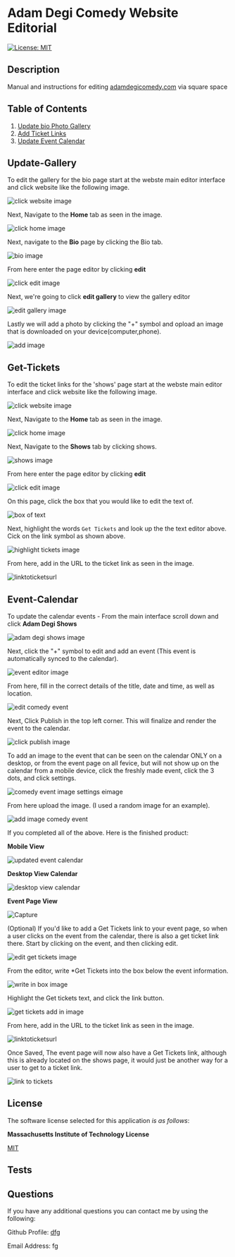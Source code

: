 # Adam Degi Comedy Website Editorial

  [![License: MIT](https://img.shields.io/badge/License-MIT-yellow.svg)](https://opensource.org/licenses/MIT)

  
## Description

Manual and instructions for editing [adamdegicomedy.com](www.adamdegicomedy.com) via square space


  
## Table of Contents
 
1. [Update bio Photo Gallery](#update-gallery)  
3. [Add Ticket Links](#get-tickets)  
4. [Update Event Calendar](#event-calendar)  

## Update-Gallery
To edit the gallery for the bio page start at the webste main editor interface and click website like the following image.

![click website image](https://github.com/Goobergreve09/adam-degi-comedy-instructions/assets/143923830/166ced9a-7882-4b34-a3db-0355fbadb53c)

Next, Navigate to the **Home** tab as seen in the image.

![click home image](https://github.com/Goobergreve09/adam-degi-comedy-instructions/assets/143923830/a48da524-5be7-4ec3-870e-3d3b8c672721)


Next, navigate to the **Bio** page by clicking the Bio tab.

![bio image](https://github.com/Goobergreve09/adam-degi-comedy-instructions/assets/143923830/61bf6a06-a695-4f43-afe4-ea812128bc34)

From here enter the page editor by clicking **edit**

![click edit image](https://github.com/Goobergreve09/adam-degi-comedy-instructions/assets/143923830/bf76b6cf-ef42-46c6-ac24-28124a075709)

Next, we're going to click **edit gallery** to view the gallery editor

![edit gallery image](https://github.com/Goobergreve09/adam-degi-comedy-instructions/assets/143923830/b582fb86-c9d6-480d-b855-2d2938e0fbcc)

Lastly we will add a photo by clicking the "+" symbol and opload an image that is downloaded on your device(computer,phone).

![add image](https://github.com/Goobergreve09/adam-degi-comedy-instructions/assets/143923830/820d7e21-7c5d-4dd3-a5ea-d934e5132154)

## Get-Tickets

To edit the ticket links for the 'shows' page start at the webste main editor interface and click website like the following image.

![click website image](https://github.com/Goobergreve09/adam-degi-comedy-instructions/assets/143923830/166ced9a-7882-4b34-a3db-0355fbadb53c)

Next, Navigate to the **Home** tab as seen in the image.

![click home image](https://github.com/Goobergreve09/adam-degi-comedy-instructions/assets/143923830/a48da524-5be7-4ec3-870e-3d3b8c672721)

Next, Navigate to the **Shows** tab by clicking shows.

![shows image](https://github.com/Goobergreve09/adam-degi-comedy-instructions/assets/143923830/7a5d6669-87a6-419b-aa0a-d214a258b227)

From here enter the page editor by clicking **edit**

![click edit image](https://github.com/Goobergreve09/adam-degi-comedy-instructions/assets/143923830/bf76b6cf-ef42-46c6-ac24-28124a075709)

On this page, click the box that you would like to edit the text of.

![box of text](https://github.com/Goobergreve09/adam-degi-comedy-instructions/assets/143923830/a0d4f833-1136-4e56-a491-6be7d243df18)

Next, highlight the words `Get Tickets` and look up the the text editor above. Cick on the link symbol as shown above.

![highlight tickets image](https://github.com/Goobergreve09/adam-degi-comedy-instructions/assets/143923830/1d3a9fd6-f90e-46a4-8d5a-c032407e3b11)

From here, add in the URL to the ticket link as seen in the image.

![linktoticketsurl](https://github.com/Goobergreve09/adam-degi-comedy-instructions/assets/143923830/a9035051-7b54-4094-b0c9-a57e6e994275)



## Event-Calendar

To update the calendar events - From the main interface scroll down and click **Adam Degi Shows**

![adam degi shows image](https://github.com/Goobergreve09/adam-degi-comedy-instructions/assets/143923830/ccca0f09-0cf4-460b-8f85-1f47fba165bc)

Next, click the "+" symbol to edit and add an event (This event is automatically synced to the calendar).

![event editor image](https://github.com/Goobergreve09/adam-degi-comedy-instructions/assets/143923830/c6efde2d-5fd4-43ad-9f96-fcf6d5f85ad8)

From here, fill in the correct details of the title, date and time, as well as location.

![edit comedy event](https://github.com/Goobergreve09/adam-degi-comedy-instructions/assets/143923830/b63ee885-1b9d-42ed-b320-9db7d854a756)

Next, Click Publish in the top left corner. This will finalize and render the event to the calendar.

![click publish image](https://github.com/Goobergreve09/adam-degi-comedy-instructions/assets/143923830/c3e94919-571c-4982-9cb6-2634a4d9a9b5)

To add an image to the event that can be seen on the calendar ONLY on a desktop, or from the event page on all fevice, but will not show up on the calendar from a mobile device, click the freshly made event, click the 3 dots, and click settings.

![comedy event image settings eimage](https://github.com/Goobergreve09/adam-degi-comedy-instructions/assets/143923830/510ae529-45f6-4044-a940-2e3ba39f40f0)

From here upload the image. (I used a random image for an example).

![add image comedy event](https://github.com/Goobergreve09/adam-degi-comedy-instructions/assets/143923830/2c42494e-7299-435f-846e-836fee55a64e)

If you completed all of the above. Here is the finished product:

**Mobile View**

![updated event calendar](https://github.com/Goobergreve09/adam-degi-comedy-instructions/assets/143923830/43f07d05-d03b-4706-9f39-4a53b9e9e4af)

**Desktop View Calendar**

![desktop view calendar](https://github.com/Goobergreve09/adam-degi-comedy-instructions/assets/143923830/ef5b1065-d0aa-4582-9078-ad122a137e38)

**Event Page View**

![Capture](https://github.com/Goobergreve09/adam-degi-comedy-instructions/assets/143923830/4d9ecd6d-807d-4247-ab21-cd31faa1a7bd)

(Optional) If you'd like to add a Get Tickets link to your event page, so when a user clicks on the event from the calendar, there is also a get ticket link there. Start by clicking on the event, and then clicking edit.

![edit get tickets image](https://github.com/Goobergreve09/adam-degi-comedy-instructions/assets/143923830/64fd77eb-0fc8-4ccf-9bf1-d97149300078)

From the editor, write *Get Tickets into the box below the event information. 

![write in box image](https://github.com/Goobergreve09/adam-degi-comedy-instructions/assets/143923830/5e2105bc-2566-4273-9281-b2f128470148)

Highlight the Get tickets text, and click the link button.

![get tickets add in image](https://github.com/Goobergreve09/adam-degi-comedy-instructions/assets/143923830/c9ef4fad-4947-4896-a9dc-5546d1331038)

From here, add in the URL to the ticket link as seen in the image.

![linktoticketsurl](https://github.com/Goobergreve09/adam-degi-comedy-instructions/assets/143923830/a9035051-7b54-4094-b0c9-a57e6e994275)

Once Saved, The event page will now also have a Get Tickets link, although this is already located on the shows page, it would just be another way for a user to get to a ticket link.

![link to tickets](https://github.com/Goobergreve09/adam-degi-comedy-instructions/assets/143923830/ff315403-4254-4651-afeb-dec7317a5bbf)










## License

The software license selected for this application *is as follows*:

**Massachusetts Institute of Technology License**

[MIT](https://opensource.org/licenses/MIT)



## Tests



## Questions

If you have any additional questions you can contact me by using the following:

 Github Profile: [dfg](https://www.github.com/dfg)

 Email Address: fg
